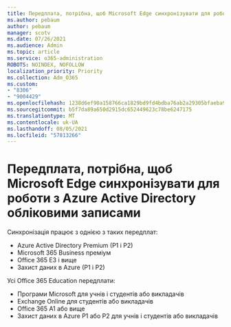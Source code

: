 ```yaml
---
title: Передплата, потрібна, щоб Microsoft Edge синхронізувати для роботи з Azure Active Directory обліковими записами
ms.author: pebaum
author: pebaum
manager: scotv
ms.date: 07/26/2021
ms.audience: Admin
ms.topic: article
ms.service: o365-administration
ROBOTS: NOINDEX, NOFOLLOW
localization_priority: Priority
ms.collection: Adm_O365
ms.custom:
- "8306"
- "9004429"
ms.openlocfilehash: 1238d6ef90a158766ca1829bd9fd4bdba76ab2a29305bfaeba90d2ddfaf76ccb
ms.sourcegitcommit: b5f7da89a650d2915dc652449623c78be6247175
ms.translationtype: MT
ms.contentlocale: uk-UA
ms.lasthandoff: 08/05/2021
ms.locfileid: "57813266"
---
```

# <a name="subscription-needed-for-microsoft-edge-sync-to-work-with-azure-active-directory-accounts"></a>Передплата, потрібна, щоб Microsoft Edge синхронізувати для роботи з Azure Active Directory обліковими записами

Синхронізація працює з однією з таких передплат:

- Azure Active Directory Premium (P1 і P2)
- Microsoft 365 Business преміум
- Office 365 E3 і вище
- Захист даних в Azure (P1 і P2)

Усі Office 365 Education передплати:

- Програми Microsoft для учнів і студентів або викладачів
- Exchange Online для студентів або викладачів
- Office 365 A1 або вище
- Захист даних в Azure P1 або P2 для учнів і студентів або викладачів


